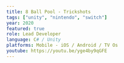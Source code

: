 ```yaml
---
title: 8 Ball Pool - Trickshots
tags: ["unity", "nintendo", "switch"]
year: 2020
featured: true
role: Lead Developer
language: C# / Unity
platforms: Mobile - iOS / Android / TV Os
youtube: https://youtu.be/yge4by9qGFE
---
```

